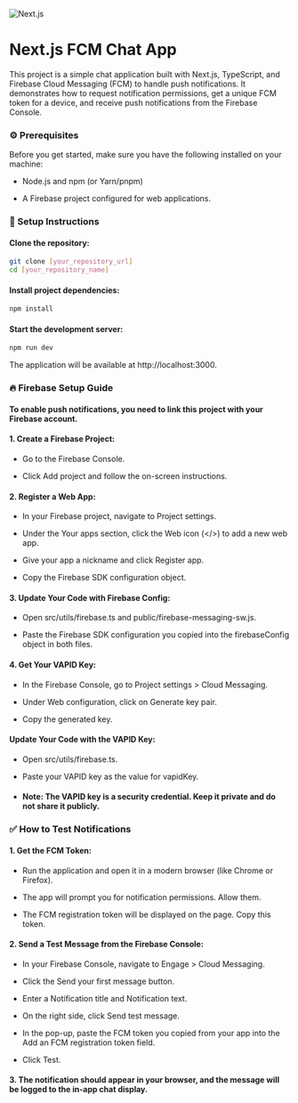![Next.js](https://dev-to-uploads.s3.amazonaws.com/uploads/articles/8w1hhq2um83lqlc5f0pp.jpg)
# Next.js FCM Chat App
This project is a simple chat application built with Next.js, TypeScript, and Firebase Cloud Messaging (FCM) to handle push notifications. It demonstrates how to request notification permissions, get a unique FCM token for a device, and receive push notifications from the Firebase Console.

### ⚙️ Prerequisites
Before you get started, make sure you have the following installed on your machine:

- Node.js and npm (or Yarn/pnpm)

- A Firebase project configured for web applications.

### 🚀 Setup Instructions
#### Clone the repository:

```bash
git clone [your_repository_url]
cd [your_repository_name]
```
#### Install project dependencies:

```bash
npm install
```

#### Start the development server:

```bash
npm run dev
```
The application will be available at http://localhost:3000.

### 🔥 Firebase Setup Guide
#### To enable push notifications, you need to link this project with your Firebase account.

#### 1. Create a Firebase Project:

- Go to the Firebase Console.

- Click Add project and follow the on-screen instructions.

#### 2. Register a Web App:

- In your Firebase project, navigate to Project settings.

- Under the Your apps section, click the Web icon (</>) to add a new web app.

- Give your app a nickname and click Register app.

- Copy the Firebase SDK configuration object.

#### 3. Update Your Code with Firebase Config:

- Open src/utils/firebase.ts and public/firebase-messaging-sw.js.

- Paste the Firebase SDK configuration you copied into the firebaseConfig object in both files.

#### 4. Get Your VAPID Key:

- In the Firebase Console, go to Project settings > Cloud Messaging.

- Under Web configuration, click on Generate key pair.

- Copy the generated key.

#### Update Your Code with the VAPID Key:

- Open src/utils/firebase.ts.

- Paste your VAPID key as the value for vapidKey.

- #### Note: The VAPID key is a security credential. Keep it private and do not share it publicly.

### ✅ How to Test Notifications
#### 1. Get the FCM Token:

- Run the application and open it in a modern browser (like Chrome or Firefox).

- The app will prompt you for notification permissions. Allow them.

- The FCM registration token will be displayed on the page. Copy this token.

#### 2. Send a Test Message from the Firebase Console:

- In your Firebase Console, navigate to Engage > Cloud Messaging.

- Click the Send your first message button.

- Enter a Notification title and Notification text.

- On the right side, click Send test message.

- In the pop-up, paste the FCM token you copied from your app into the Add an FCM registration token field.

- Click Test.

#### 3. The notification should appear in your browser, and the message will be logged to the in-app chat display.

